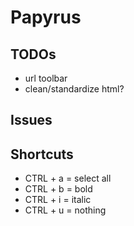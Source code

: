 # Papyrus


## TODOs

- url toolbar
- clean/standardize html?


## Issues


## Shortcuts

- CTRL + a = select all
- CTRL + b = bold
- CTRL + i = italic
- CTRL + u = nothing

